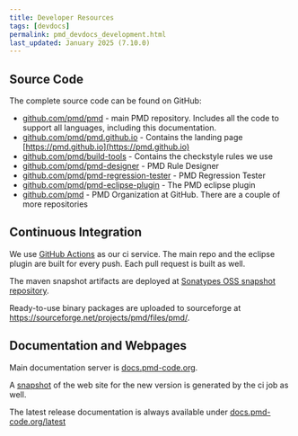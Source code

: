 ```yaml
---
title: Developer Resources
tags: [devdocs]
permalink: pmd_devdocs_development.html
last_updated: January 2025 (7.10.0)
---
```


## Source Code

The complete source code can be found on GitHub:

*   [github.com/pmd/pmd](https://github.com/pmd/pmd) - main PMD repository. Includes all the code to support all languages, including this documentation.
*   [github.com/pmd/pmd.github.io](https://github.com/pmd/pmd.github.io) - Contains the landing page [https://pmd.github.io](https://pmd.github.io)
*   [github.com/pmd/build-tools](https://github.com/pmd/build-tools) - Contains the checkstyle rules we use
*   [github.com/pmd/pmd-designer](https://github.com/pmd/pmd-designer) - PMD Rule Designer
*   [github.com/pmd/pmd-regression-tester](https://github.com/pmd/pmd-regression-tester) - PMD Regression Tester
*   [github.com/pmd/pmd-eclipse-plugin](https://github.com/pmd/pmd-eclipse-plugin) - The PMD eclipse plugin
*   [github.com/pmd](https://github.com/pmd) - PMD Organization at GitHub. There are a couple of more repositories

## Continuous Integration

We use [GitHub Actions](https://github.com/pmd/pmd/actions) as our ci service. The main repo and the eclipse plugin are built for
every push. Each pull request is built as well.

The maven snapshot artifacts are deployed at [Sonatypes OSS snapshot repository](https://oss.sonatype.org/content/repositories/snapshots/net/sourceforge/pmd/pmd/).

Ready-to-use binary packages are uploaded to sourceforge at <https://sourceforge.net/projects/pmd/files/pmd/>.

## Documentation and Webpages

Main documentation server is [docs.pmd-code.org](https://docs.pmd-code.org).

A [snapshot](http://docs.pmd-code.org/snapshot/) of the web site for the new version is generated by the ci job as well.

The latest release documentation is always available under [docs.pmd-code.org/latest](https://docs.pmd-code.org/latest/)
